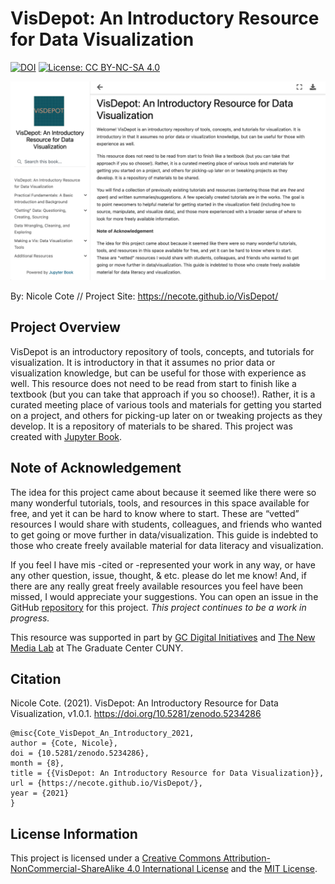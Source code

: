 VisDepot: An Introductory Resource for Data Visualization
=========================================================

[![DOI](https://zenodo.org/badge/367454565.svg)](https://zenodo.org/badge/latestdoi/367454565)
[![License: CC BY-NC-SA 4.0](https://img.shields.io/badge/License-CC%20BY--NC--SA%204.0-lightgrey.svg)](http://creativecommons.org/licenses/by-nc-sa/4.0/)

![This is a screenshot of the homepage of the VisDepot homepage. It displays the left navigation bar that displays the project subsections, the project title and a brief overview, and the acknowledgement section.](/figs/visdepot.png "VisDepot")

By: Nicole Cote // Project Site: https://necote.github.io/VisDepot/

Project Overview
----------------

VisDepot is an introductory repository of tools, concepts, and tutorials for visualization. It is introductory in that it assumes no prior data or visualization knowledge, but can be useful for those with experience as well. This resource does not need to be read from start to finish like a textbook (but you can take that approach if you so choose!). Rather, it is a curated meeting place of various tools and materials for getting you started on a project, and others for picking-up later on or tweaking projects as they develop. It is a repository of materials to be shared. This project was created with [Jupyter Book](https://jupyterbook.org/intro.html).

Note of Acknowledgement
-----------------------

The idea for this project came about because it seemed like there were so many wonderful tutorials, tools, and resources in this space available for free, and yet it can be hard to know where to start. These are “vetted” resources I would share with students, colleagues, and friends who wanted to get going or move further in data/visualization. This guide is indebted to those who create freely available material for data literacy and visualization.

If you feel I have mis -cited or -represented your work in any way, or have any other question, issue, thought, & etc. please do let me know! And, if there are any really great freely available resources you feel have been missed, I would appreciate your suggestions. You can open an issue in the GitHub [repository](https://github.com/necote/VisDepot) for this project. *This project continues to be a work in progress.*

This resource was supported in part by [GC Digital Initiatives](https://gcdi.commons.gc.cuny.edu/) and [The New Media Lab](https://newmedialab.cuny.edu/) at The Graduate Center CUNY.

Citation
---------

Nicole Cote. (2021). VisDepot: An Introductory Resource for Data Visualization, v1.0.1. https://doi.org/10.5281/zenodo.5234286

```text
@misc{Cote_VisDepot_An_Introductory_2021,
author = {Cote, Nicole},
doi = {10.5281/zenodo.5234286},
month = {8},
title = {{VisDepot: An Introductory Resource for Data Visualization}},
url = {https://necote.github.io/VisDepot/},
year = {2021}
}
```

License Information
-------------------

This project is licensed under a [Creative Commons Attribution-NonCommercial-ShareAlike 4.0 International License](http://creativecommons.org/licenses/by-nc-sa/4.0/) and the [MIT License](https://choosealicense.com/licenses/mit/).

